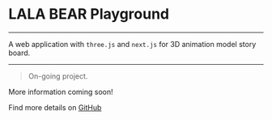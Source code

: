 
# LALA BEAR Playground

---

A web application with `three.js` and `next.js` for 3D animation model story board.

---

> On-going project.

More information coming soon! 

Find more details on [ GitHub ](https://github.com/WeiTing1991/lalaBearPlayground)
